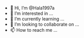 - 👋 Hi, I’m @Hala1997a
- 👀 I’m interested in ...
- 🌱 I’m currently learning ...
- 💞️ I’m looking to collaborate on ...
- 📫 How to reach me ...

<!---
Hala1997a/Hala1997a is a ✨ special ✨ repository because its `README.md` (this file) appears on your GitHub profile.
You can click the Preview link to take a look at your changes.
--->
